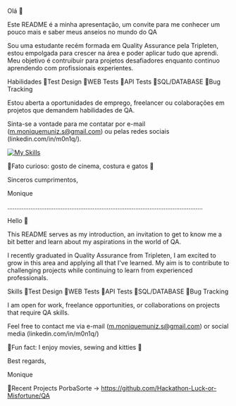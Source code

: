 Olá 👋

Este README é a minha apresentação, um convite para me conhecer um pouco mais e saber meus anseios no mundo do QA

Sou uma estudante recém formada em Quality Assurance pela Tripleten, estou empolgada para crescer na área e poder aplicar tudo que aprendi. Meu objetivo é contruibuir para projetos desafiadores enquanto continuo aprendendo com profissionais experientes.

Habilidades 🌱Test Design 🌱WEB Tests 🌱API Tests 🌱SQL/DATABASE 🌱Bug Tracking

Estou aberta a oportunidades de emprego, freelancer ou colaborações em projetos que demandem habilidades de QA.

Sinta-se a vontade para me contatar por e-mail (m.moniquemuniz.s@gmail.com) ou pelas redes sociais (linkedin.com/in/m0n1q/).

[![My Skills](https://skills.thijs.gg/icons?i=postman,jira,vscode,discord,figma&theme=dark)](https://skills.thijs.gg)


🌈Fato curioso: gosto de cinema, costura e gatos 🥰

Sinceros cumprimentos,

Monique

..............................................................................................................

Hello 👋

This README serves as my introduction, an invitation to get to know me a bit better and learn about my aspirations in the world of QA.

I recently graduated in Quality Assurance from Tripleten, I am excited to grow in this area and applying all that I've learned. My aim is to contribute to challenging projects while continuing to learn from experienced professionals.

Skills 🌱Test Design 🌱WEB Tests 🌱API Tests 🌱SQL/DATABASE 🌱Bug Tracking

I am open for work, freelance opportunities, or collaborations on projects that require QA skills.

Feel free to contact me via e-mail (m.moniquemuniz.s@gmail.com) or social media (linkedin.com/in/m0n1q/)

🌈Fun fact: I enjoy movies, sewing and kitties 🥰

Best regards,

Monique

🐾Recent Projects PorbaSorte -> https://github.com/Hackathon-Luck-or-Misfortune/QA

